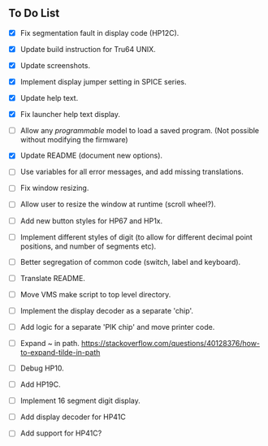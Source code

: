 
## To Do List

- [x] Fix segmentation fault in display code (HP12C).

- [x] Update build instruction for Tru64 UNIX.

- [x] Update screenshots.

- [x] Implement display jumper setting in SPICE series.

- [x] Update help text.

- [x] Fix launcher help text display.

- [ ] Allow any _programmable_ model to load a saved program.
      (Not possible without modifying the firmware)

- [x] Update README (document new options).

- [ ] Use variables for all error messages, and add missing translations.

  [https://superuser.com/questions/392439/lang-and-language-environment-variable-in-debian-based-systems]::

- [ ] Fix window resizing.

- [ ] Allow user to resize the window at runtime (scroll wheel?).

- [ ] Add new button styles for HP67 and HP1x.

- [ ] Implement  different styles of digit (to allow for different  decimal
      point positions, and number of segments etc).

- [ ] Better segregation of common code (switch, label and keyboard).

- [ ] Translate README.

- [ ] Move VMS make script to top level directory.

- [ ] Implement the display decoder as a separate 'chip'.

- [ ] Add logic for a  separate 'PIK chip' and move printer code.

- [ ] Expand ~ in path.
      https://stackoverflow.com/questions/40128376/how-to-expand-tilde-in-path

- [ ] Debug HP10.

- [ ] Add HP19C.

- [ ] Implement 16 segment digit display.

- [ ] Add display decoder for HP41C

- [ ] Add support for HP41C?
